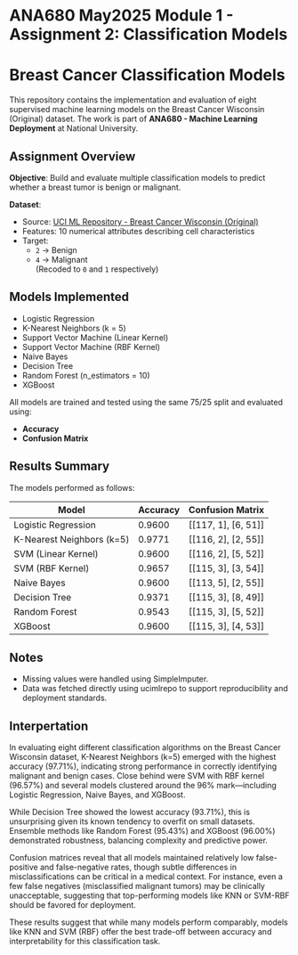 # ANA680 May2025 Module 1 - Assignment 2: Classification Models 
# Breast Cancer Classification Models

This repository contains the implementation and evaluation of eight supervised machine learning models on the Breast Cancer Wisconsin (Original) dataset. The work is part of **ANA680 - Machine Learning Deployment** at National University.

## Assignment Overview

**Objective**: Build and evaluate multiple classification models to predict whether a breast tumor is benign or malignant.

**Dataset**:  
- Source: [UCI ML Repository - Breast Cancer Wisconsin (Original)](https://archive.ics.uci.edu/ml/datasets/breast+cancer+wisconsin+(original))  
- Features: 10 numerical attributes describing cell characteristics  
- Target:  
  - `2` → Benign  
  - `4` → Malignant  
  (Recoded to `0` and `1` respectively)

## Models Implemented

- Logistic Regression  
- K-Nearest Neighbors (k = 5)  
- Support Vector Machine (Linear Kernel)  
- Support Vector Machine (RBF Kernel)  
- Naive Bayes  
- Decision Tree  
- Random Forest (n_estimators = 10)  
- XGBoost

All models are trained and tested using the same 75/25 split and evaluated using:
- **Accuracy**
- **Confusion Matrix**

## Results Summary

The models performed as follows:

| Model                      | Accuracy | Confusion Matrix         |
|---------------------------|----------|--------------------------|
| Logistic Regression       | 0.9600   | [[117, 1], [6, 51]]      |
| K-Nearest Neighbors (k=5) | 0.9771   | [[116, 2], [2, 55]]      |
| SVM (Linear Kernel)       | 0.9600   | [[116, 2], [5, 52]]      |
| SVM (RBF Kernel)          | 0.9657   | [[115, 3], [3, 54]]      |
| Naive Bayes               | 0.9600   | [[113, 5], [2, 55]]      |
| Decision Tree             | 0.9371   | [[115, 3], [8, 49]]      |
| Random Forest             | 0.9543   | [[115, 3], [5, 52]]      |
| XGBoost                   | 0.9600   | [[115, 3], [4, 53]]      |

## Notes
- Missing values were handled using SimpleImputer.
- Data was fetched directly using ucimlrepo to support reproducibility and deployment standards.

## Interpertation
In evaluating eight different classification algorithms on the Breast Cancer Wisconsin dataset, K-Nearest Neighbors (k=5) emerged with the highest accuracy (97.71%), indicating strong performance in correctly identifying malignant and benign cases. Close behind were SVM with RBF kernel (96.57%) and several models clustered around the 96% mark—including Logistic Regression, Naive Bayes, and XGBoost.

While Decision Tree showed the lowest accuracy (93.71%), this is unsurprising given its known tendency to overfit on small datasets. Ensemble methods like Random Forest (95.43%) and XGBoost (96.00%) demonstrated robustness, balancing complexity and predictive power.

Confusion matrices reveal that all models maintained relatively low false-positive and false-negative rates, though subtle differences in misclassifications can be critical in a medical context. For instance, even a few false negatives (misclassified malignant tumors) may be clinically unacceptable, suggesting that top-performing models like KNN or SVM-RBF should be favored for deployment.

These results suggest that while many models perform comparably, models like KNN and SVM (RBF) offer the best trade-off between accuracy and interpretability for this classification task.
